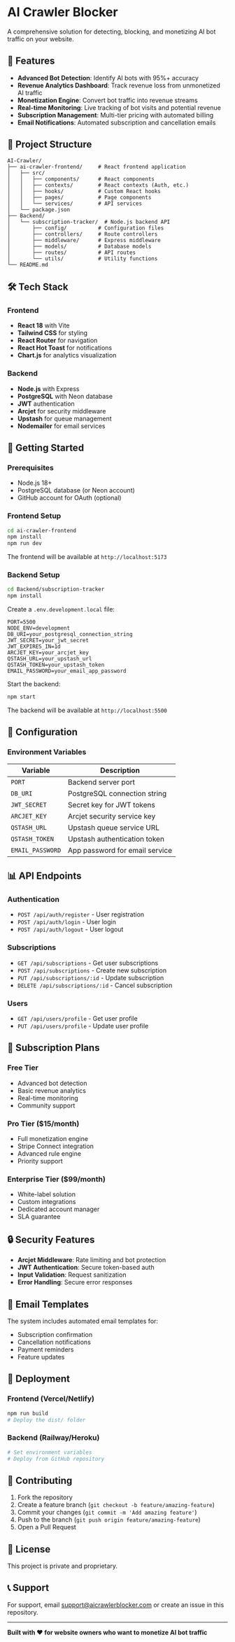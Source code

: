 # AI Crawler Blocker

A comprehensive solution for detecting, blocking, and monetizing AI bot traffic on your website.

## 🚀 Features

- **Advanced Bot Detection**: Identify AI bots with 95%+ accuracy
- **Revenue Analytics Dashboard**: Track revenue loss from unmonetized AI traffic
- **Monetization Engine**: Convert bot traffic into revenue streams
- **Real-time Monitoring**: Live tracking of bot visits and potential revenue
- **Subscription Management**: Multi-tier pricing with automated billing
- **Email Notifications**: Automated subscription and cancellation emails

## 📁 Project Structure

```
AI-Crawler/
├── ai-crawler-frontend/     # React frontend application
│   ├── src/
│   │   ├── components/      # React components
│   │   ├── contexts/        # React contexts (Auth, etc.)
│   │   ├── hooks/           # Custom React hooks
│   │   ├── pages/           # Page components
│   │   └── services/        # API services
│   └── package.json
├── Backend/
│   └── subscription-tracker/  # Node.js backend API
│       ├── config/          # Configuration files
│       ├── controllers/     # Route controllers
│       ├── middleware/      # Express middleware
│       ├── models/          # Database models
│       ├── routes/          # API routes
│       └── utils/           # Utility functions
└── README.md
```

## 🛠️ Tech Stack

### Frontend
- **React 18** with Vite
- **Tailwind CSS** for styling
- **React Router** for navigation
- **React Hot Toast** for notifications
- **Chart.js** for analytics visualization

### Backend
- **Node.js** with Express
- **PostgreSQL** with Neon database
- **JWT** authentication
- **Arcjet** for security middleware
- **Upstash** for queue management
- **Nodemailer** for email services

## 🚀 Getting Started

### Prerequisites
- Node.js 18+
- PostgreSQL database (or Neon account)
- GitHub account for OAuth (optional)

### Frontend Setup

```bash
cd ai-crawler-frontend
npm install
npm run dev
```

The frontend will be available at `http://localhost:5173`

### Backend Setup

```bash
cd Backend/subscription-tracker
npm install
```

Create a `.env.development.local` file:
```env
PORT=5500
NODE_ENV=development
DB_URI=your_postgresql_connection_string
JWT_SECRET=your_jwt_secret
JWT_EXPIRES_IN=1d
ARCJET_KEY=your_arcjet_key
QSTASH_URL=your_upstash_url
QSTASH_TOKEN=your_upstash_token
EMAIL_PASSWORD=your_email_app_password
```

Start the backend:
```bash
npm start
```

The backend will be available at `http://localhost:5500`

## 🔧 Configuration

### Environment Variables

| Variable | Description |
|----------|-------------|
| `PORT` | Backend server port |
| `DB_URI` | PostgreSQL connection string |
| `JWT_SECRET` | Secret key for JWT tokens |
| `ARCJET_KEY` | Arcjet security service key |
| `QSTASH_URL` | Upstash queue service URL |
| `QSTASH_TOKEN` | Upstash authentication token |
| `EMAIL_PASSWORD` | App password for email service |

## 📊 API Endpoints

### Authentication
- `POST /api/auth/register` - User registration
- `POST /api/auth/login` - User login
- `POST /api/auth/logout` - User logout

### Subscriptions
- `GET /api/subscriptions` - Get user subscriptions
- `POST /api/subscriptions` - Create new subscription
- `PUT /api/subscriptions/:id` - Update subscription
- `DELETE /api/subscriptions/:id` - Cancel subscription

### Users
- `GET /api/users/profile` - Get user profile
- `PUT /api/users/profile` - Update user profile

## 🎯 Subscription Plans

### Free Tier
- Advanced bot detection
- Basic revenue analytics
- Real-time monitoring
- Community support

### Pro Tier ($15/month)
- Full monetization engine
- Stripe Connect integration
- Advanced rule engine
- Priority support

### Enterprise Tier ($99/month)
- White-label solution
- Custom integrations
- Dedicated account manager
- SLA guarantee

## 🔒 Security Features

- **Arcjet Middleware**: Rate limiting and bot protection
- **JWT Authentication**: Secure token-based auth
- **Input Validation**: Request sanitization
- **Error Handling**: Secure error responses

## 📧 Email Templates

The system includes automated email templates for:
- Subscription confirmation
- Cancellation notifications
- Payment reminders
- Feature updates

## 🚀 Deployment

### Frontend (Vercel/Netlify)
```bash
npm run build
# Deploy the dist/ folder
```

### Backend (Railway/Heroku)
```bash
# Set environment variables
# Deploy from GitHub repository
```

## 🤝 Contributing

1. Fork the repository
2. Create a feature branch (`git checkout -b feature/amazing-feature`)
3. Commit your changes (`git commit -m 'Add amazing feature'`)
4. Push to the branch (`git push origin feature/amazing-feature`)
5. Open a Pull Request

## 📝 License

This project is private and proprietary.

## 📞 Support

For support, email support@aicrawlerblocker.com or create an issue in this repository.

---

**Built with ❤️ for website owners who want to monetize AI bot traffic**
